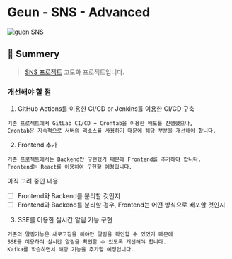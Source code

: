 # Geun - SNS - Advanced

![guen SNS](https://user-images.githubusercontent.com/89567475/211623115-bbe83231-7d49-443a-8866-43ec57000a3f.png)

## 📝 Summery

> [SNS 프로젝트](https://github.com/Geuun/Geun-SNS) 고도화 프로젝트입니다.

### 개선해야 할 점

1. GitHub Actions를 이용한 CI/CD or Jenkins를 이용한 CI/CD 구축

```text
기존 프로젝트에서 GitLab CI/CD + Crontab을 이용한 배포를 진행했으나,
Crontab은 지속적으로 서버의 리소스를 사용하기 때문에 해당 부분을 개선해야 합니다.
```

2. Frontend 추가

```text
기존 프로젝트에서는 Backend만 구현했기 때문에 Frontend를 추가해야 합니다.
Frontend는 React를 이용하여 구현할 예정입니다.
```

아직 고려 중인 내용

- [ ] Frontend와 Backend를 분리할 것인지
- [ ] Frontend와 Backend를 분리할 경우, Frontend는 어떤 방식으로 배포할 것인지

3. SSE를 이용한 실시간 알림 기능 구현
```text
기존의 알림기능은 새로고침을 해야만 알림을 확인할 수 있었기 때문에
SSE를 이용하여 실시간 알림을 확인할 수 있도록 개선해야 합니다.
Kafka를 학습하면서 해당 기능을 추가할 예정입니다.
```
